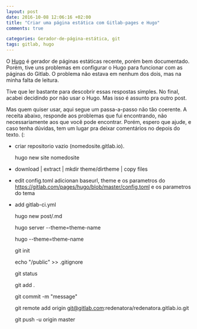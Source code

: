 ```yaml
---
layout: post
date: 2016-10-08 12:06:16 +02:00
title: "Criar uma página estática com Gitlab-pages e Hugo"
comments: true

categories: Gerador-de-página-estática, git
tags: gitlab, hugo
---
```


O [Hugo](http://gohugo.io/) é gerador de páginas estáticas recente, porém 
bem documentado.
Porém, tive uns problemas em configurar o Hugo para funcionar com as páginas
do Gitlab. O problema não estava em nenhum dos dois, mas na minha falta de 
leitura.

Tive que ler bastante para descobrir essas respostas simples. No final, acabei
decidindo por não usar o Hugo. Mas isso é assunto pra outro post.

Mas quem quiser usar, aqui segue um passa-a-passo não tão coerente. A receita
abaixo, responde aos problemas que fui encontrando, não necessariamente aos
que você pode encontrar. Porém, espero que ajude, e caso tenha dúvidas, tem 
um lugar pra deixar comentários no depois do texto. (:

- criar repositorio vazio (nomedosite.gitlab.io).


	hugo new site nomedosite 


-  download | extract | mkdir theme/dirtheme | copy files
-  edit config.toml adicionan baseurl, theme e os parametros do https://gitlab.com/pages/hugo/blob/master/config.toml e os parametros do tema
-  add gitlab-ci.yml
	
	hugo new post/.md

	hugo server --theme=theme-name

	hugo --theme=theme-name

	git init

	echo "/public" >> .gitignore

	git status

	git add .

	git commit -m "message"

	git remote add origin git@gitlab.com:redenatora/redenatora.gitlab.io.git

	git push -u origin master
